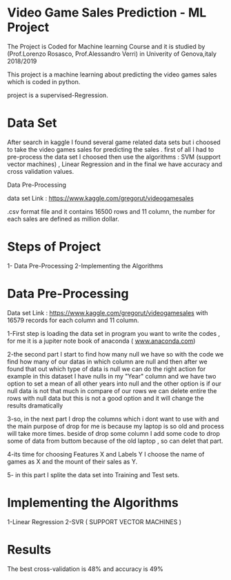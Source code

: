 # Video Game Sales Prediction - ML Project
The Project is Coded for Machine learning Course and it is studied by (Prof.Lorenzo Rosasco, Prof.Alessandro Verri) in Univerity of Genova,italy 2018/2019

This project is a machine learning about  predicting  the video games sales which is coded in python.

project is a supervised-Regression.

#  Data Set 

After search in kaggle I found several game related data sets but i choosed to take the video games sales for predicting the sales . 
first of all I had to pre-process the data set I choosed then use the algorithms : SVM (support vector machines) , Linear Regression 
and in the final we have accuracy and cross validation values.

Data Pre-Processing

data set Link : https://www.kaggle.com/gregorut/videogamesales

.csv format file and it contains 16500 rows and 11 column, the number for each sales are defined as million dollar.

# Steps of Project 
1- Data Pre-Processing
2-Implementing the Algorithms

# Data Pre-Processing
Data set Link : https://www.kaggle.com/gregorut/videogamesales
with 16579 records for each column and 11 column.

1-First step is loading the data set in program you want to write the codes , for me it is a jupiter note book of anaconda ( www.anaconda.com)

2-the second part I start to find how many null we have so with the code we find how many of our datas in which column are null and then after we found that out 
which type of data is null we can do the right action for example in this dataset I have nulls in my "Year" column and we have two option to 
set a mean of all other years into null and the other option is if our null data is not that much in compare of our rows  we can delete entire the rows with null data but this is not a good option and 
it will change the results dramatically

3-so, in the next part I drop the columns which i dont want to use with
and the main purpose of drop for me is because my laptop is so old and process will take more times.
beside of drop some column I add some code to drop some of data from buttom because of the old laptop , so can delet that part.

4-its time for choosing Features X and Labels Y
I choose the name of games as X and the mount of their sales as Y.

5- in this part I splite the data set into Training and Test sets.

# Implementing the Algorithms

1-Linear Regression
2-SVR ( SUPPORT VECTOR MACHINES )

# Results
The best cross-validation is 48% and accuracy is 49%
